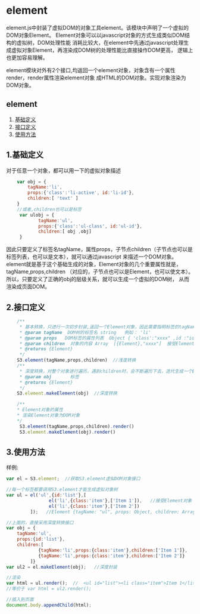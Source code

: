 # element

element.js中封装了虚拟DOM的对象工具element。该模块中声明了一个虚拟的DOM对象Element。
Element对象可以以javascript对象的方式生成类似DOM结构的虚拟树，DOM处理性能
消耗比较大，在element中先通过javascript处理生成虚拟对象Element，再渲染成DOM树的处理性能比直接操作DOM更高，
逻辑上也更加容易理解。

element模块对外有2个接口,均返回一个element对象，对象含有一个属性render，render属性渲染element对象
成HTML的DOM对象。实现对象渲染为DOM对象。

## element
1. [基础定义](#1)
2. [接口定义](#2)
3. [使用方法](#3)

## 1.基础定义

对于任意一个对象，都可以用一下的虚拟对象描述
```javascript
    var obj = {
        tagName:'li',
        props:{'class':'li-active', id:'li-id'},
        children:[ 'text' ]
    }
    //或者,children也可以是标签
     var ulobj = {
            tagName:'ul',
            props:{'class':'ul-class', id:'ul-id'},
            children:[ obj ,obj]
     }
```
因此只要定义了标签名tagName，属性props，子节点children（子节点也可以是标签列表，也可以是文本），就可以通过javascript
来描述一个DOM对象。element就是基于这个基础生成的对象，Element对象的几个重要属性就是，tagName,props,children
（对应的，子节点也可以是Element，也可以使文本）。所以，只要定义了正确的obj的层级关系，就可以生成一个虚拟的DOM树，
从而渲染成页面DOM。

## 2.接口定义
```javascript
    /**
     * 基本转换，只进行一次初步封装,返回一个Element对象，因此需要指明标签的tagName,props和children
     * @param tagName  DOM树的标签名 string   例如： 'li'
     * @param props   DOM标签的属性列表  Object { 'class':"xxxx" ,id :"id"}
     * @param children  对象的内容 Array  [{Element},"xxxx"]  接受Element对象或者文本
     * @returns {Element}
     */
    S3.element(tagName,props,children)  //浅度转换
    /**
     * 深度转换，对整个对象进行遍历，遇到children时，会不断遍历下去，迭代生成一个Element对象
     * @param obj       标签
     * @returns {Element}
     */
    S3.element.makeElement(obj)  //深度转换

    /**
    * Element对象的属性
    * 渲染Element对象为DOM对象
    */
     S3.element(tagName,props,children).render()
     S3.element.makeElement(obj).render()
```

## 3.使用方法
样例:

```javascript
var el = S3.element;  //获取S3.element虚拟DOM对象接口

//每一个标签都要调用S3.element才能生成虚拟对象树
var ul = el('ul',{id:'list'},[
                el('li',{class:'item'},['Item 1']),   //接受Element对象  需要先封装返回一个Element
                el('li',{class:'item'},['Item 2'])
         ]);   //Element {tagName: "ul", props: Object, children: Array[2], key: undefined, count: 4}

//上面的，直接采用深度转换接口
var obj = {
    tagName:'ul',
    props:{id:'list'},
    children:[
            {tagName:'li',props:{class:'item'},children:['Item 1']},   //没有像上面一样调用el先封装成Element
            {tagName:'li',props:{class:'item'},children:['Item 2']}     //没有像上面一样调用el先封装成Element
         ]}
var ul2 = el.makeElement(obj);   //深度封装

//渲染
var html = ul.render();  //  <ul id="list"><li class="item">Item 1</li><li class="item">Item 2</li></ul>
//等价于 var html = ul2.render();

//插入到页面
document.body.appendChild(html);
```